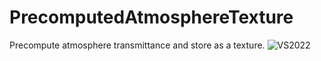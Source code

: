 # PrecomputedAtmosphereTexture
Precompute atmosphere transmittance and store as a texture.
![VS2022](https://github.com/Hinageshi01/PrecomputedAtmosphereTexture/actions/workflows/win64_vs2019.yml/badge.svg?branch=main)
